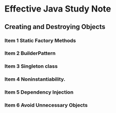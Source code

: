 
# Effective Java Study Note

## Creating and Destroying Objects

### Item 1 Static Factory Methods

### Item 2 BuilderPattern

### Item 3 Singleton class

### Item 4 Noninstantiability.

### Item 5 Dependency Injection

### Item 6 Avoid Unnecessary Objects

